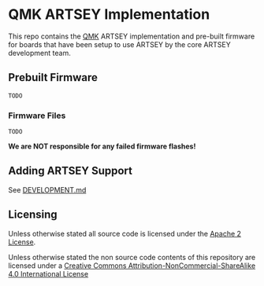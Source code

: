 # QMK ARTSEY Implementation

This repo contains the [QMK](https://qmk.fm/) ARTSEY implementation and pre-built firmware for boards that have been setup to use ARTSEY by the core ARTSEY development team.

## Prebuilt Firmware

`TODO`

### Firmware Files

`TODO`

**We are NOT responsible for any failed firmware flashes!**

## Adding ARTSEY Support

See [DEVELOPMENT.md](DEVELOPMENT.md)

## Licensing

Unless otherwise stated all source code is licensed under the [Apache 2 License](LICENSE-APACHE-2.0.txt).

Unless otherwise stated the non source code contents of this repository are licensed under a [Creative Commons Attribution-NonCommercial-ShareAlike 4.0 International License](LICENSE-CC-Attribution-NonCommercial-ShareAlike-4.0-International.txt)
